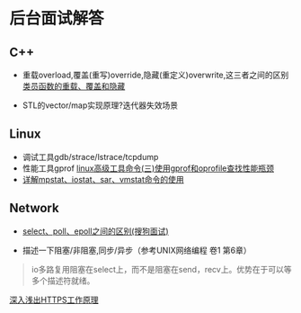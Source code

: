 # 后台面试解答 

## C++

- 重载overload,覆盖(重写)override,隐藏(重定义)overwrite,这三者之间的区别 [类员函数的重载、覆盖和隐藏](https://www.cnblogs.com/marshhu/p/3435589.html)

- STL的vector/map实现原理?迭代器失效场景

## Linux

- 调试工具gdb/strace/lstrace/tcpdump
- 性能工具gprof [linux高级工具命令(三)使用gprof和oprofile查找性能瓶颈](https://www.cnblogs.com/9sheng/articles/2684248.html)
- [详解mpstat、iostat、sar、vmstat命令的使用](https://blog.csdn.net/qq_39591494/article/details/78418162)

## Network

- [select、poll、epoll之间的区别(搜狗面试)](https://www.cnblogs.com/aspirant/p/9166944.html)

- 描述一下阻塞/非阻塞,同步/异步（参考UNIX网络编程 卷1 第6章）

> io多路复用阻塞在select上，而不是阻塞在send，recv上。优势在于可以等多个描述符就绪。

[深入浅出HTTPS工作原理](https://blog.csdn.net/wangtaomtk/article/details/80917081)